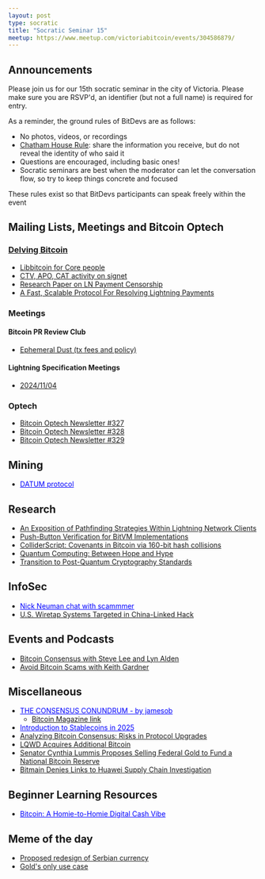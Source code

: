 ```yaml
---
layout: post
type: socratic
title: "Socratic Seminar 15"
meetup: https://www.meetup.com/victoriabitcoin/events/304586879/
---
```

## Announcements
Please join us for our 15th socratic seminar in the city of Victoria. Please make sure you are RSVP'd, an identifier (but not a full name) is required for entry.

As a reminder, the ground rules of BitDevs are as follows:
- No photos, videos, or recordings
- [Chatham House Rule](https://en.wikipedia.org/wiki/Chatham_House_Rule): share the information you receive, but do not reveal the identity of who said it
- Questions are encouraged, including basic ones!
- Socratic seminars are best when the moderator can let the conversation flow, so try to keep things concrete and focused

These rules exist so that BitDevs participants can speak freely within the event

## Mailing Lists, Meetings and Bitcoin Optech

### [Delving Bitcoin](https://delvingbitcoin.org/)
- [Libbitcoin for Core people](https://delvingbitcoin.org/t/libbitcoin-for-core-people/1222)
- [CTV, APO, CAT activity on signet](https://delvingbitcoin.org/t/ctv-apo-cat-activity-on-signet/1257)
- [Research Paper on LN Payment Censorship](https://delvingbitcoin.org/t/research-paper-on-ln-payment-censorship/1248)
- [A Fast, Scalable Protocol For Resolving Lightning Payments](https://delvingbitcoin.org/t/a-fast-scalable-protocol-for-resolving-lightning-payments/1233)

### Meetings

#### Bitcoin PR Review Club
- [Ephemeral Dust (tx fees and policy)](https://bitcoincore.reviews/30239)

#### Lightning Specification Meetings
- [2024/11/04](https://github.com/lightning/bolts/issues/1206)

### Optech
- [Bitcoin Optech Newsletter #327](https://bitcoinops.org/en/newsletters/2024/11/01/)
- [Bitcoin Optech Newsletter #328](https://bitcoinops.org/en/newsletters/2024/11/08/)
- [Bitcoin Optech Newsletter #329](https://bitcoinops.org/en/newsletters/2024/11/15/)

## Mining
- <a href="https://ocean.xyz/docs/datum" style="color: blue;">DATUM protocol</a>

## Research
- [An Exposition of Pathfinding Strategies Within Lightning Network Clients](https://arxiv.org/pdf/2410.13784)
- [Push-Button Verification for BitVM Implementations](https://eprint.iacr.org/2024/1768)
- [ColliderScript: Covenants in Bitcoin via 160-bit hash collisions](https://eprint.iacr.org/2024/1802)
- [Quantum Computing: Between Hope and Hype](https://scottaaronson.blog/?p=8329)
- [Transition to Post-Quantum Cryptography Standards](https://nvlpubs.nist.gov/nistpubs/ir/2024/NIST.IR.8547.ipd.pdf)

## InfoSec
- <a href="https://x.com/Nneuman/status/1859279048179863582" style="color: blue;">Nick Neuman chat with scammmer</a>
- [U.S. Wiretap Systems Targeted in China-Linked Hack](https://www.msn.com/en-us/news/technology/u-s-wiretap-systems-targeted-in-china-linked-hack/ar-AA1rIZKx)

## Events and Podcasts
- [Bitcoin Consensus with Steve Lee and Lyn Alden](https://stephanlivera.com/episode/616/)
- [Avoid Bitcoin Scams with Keith Gardner](https://stephanlivera.com/episode/611/)

## Miscellaneous
- <a href="https://x.com/jamesob/status/1857049961235403101" style="color: blue;">THE CONSENSUS CONUNDRUM - by jamesob</a>
    - [Bitcoin Magazine link](https://bitcoinmagazine.com/culture/the-consensus-conundrum)
- <a href="https://www.voltage.cloud/blog/introduction-to-stablecoins-in-2025" style="color: blue;">Introduction to Stablecoins in 2025</a>
- [Analyzing Bitcoin Consensus: Risks in Protocol Upgrades](https://github.com/bitcoin-cap/bcap)
- [LQWD Acquires Additional Bitcoin](https://lqwdtech.com/2024/lqwd-acquires-additional-bitcoin/)
- [Senator Cynthia Lummis Proposes Selling Federal Gold to Fund a National Bitcoin Reserve](https://www.tftc.io/senator-lummis-proposes-bitcoin-act-sell-gold/)
- [Bitmain Denies Links to Huawei Supply Chain Investigation](https://www.tftc.io/bitmain-denies-huawei-supply-chain-investigation/)

## Beginner Learning Resources
- <a href="https://www.bitcoinforgenz.org/Bitcoin-Whitepaper-For-Gen-Z.pdf" style="color: blue;">Bitcoin: A Homie-to-Homie Digital Cash Vibe</a>

## Meme of the day
- [Proposed redesign of Serbian currency](https://x.com/dearvotion/status/1857195800922829255)
- [Gold's only use case](https://x.com/VandelayBTC/status/1854904048941470091)